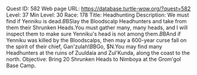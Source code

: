 Quest ID: 582
Web page URL: https://database.turtle-wow.org/?quest=582
Level: 37
Min Level: 30
Race: 178
Title: Headhunting
Description: We must find if Yenniku is dead.$B$BSlay the Bloodscalp Headhunters and take from them their Shrunken Heads.You must gather many, many heads, and I will inspect them to make sure Yenniku's head is not among them.$B$BAnd if Yenniku was killed by the Bloodscalps, then may a 600-year curse fall on the spirit of their chief, Gan'zulah!$B$BGo, $N.You may find many Headhunters at the ruins of Zuuldaia and Zul'Kunda, along the coast to the north.
Objective: Bring 20 Shrunken Heads to Nimboya at the Grom'gol Base Camp.
